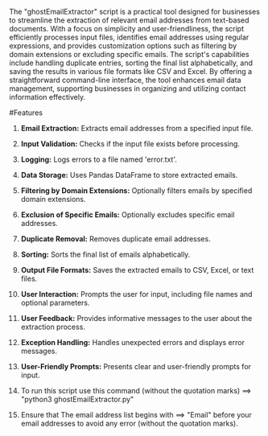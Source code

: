 The "ghostEmailExtractor" script is a practical tool designed for businesses to streamline the extraction of relevant email addresses from text-based documents. With a focus on simplicity and user-friendliness, the script efficiently processes input files, identifies email addresses using regular expressions, and provides customization options such as filtering by domain extensions or excluding specific emails. The script's capabilities include handling duplicate entries, sorting the final list alphabetically, and saving the results in various file formats like CSV and Excel. By offering a straightforward command-line interface, the tool enhances email data management, supporting businesses in organizing and utilizing contact information effectively.

#Features

1. **Email Extraction:** Extracts email addresses from a specified input file.
  
2. **Input Validation:** Checks if the input file exists before processing.

3. **Logging:** Logs errors to a file named 'error.txt'.

4. **Data Storage:** Uses Pandas DataFrame to store extracted emails.

5. **Filtering by Domain Extensions:** Optionally filters emails by specified domain extensions.

6. **Exclusion of Specific Emails:** Optionally excludes specific email addresses.

7. **Duplicate Removal:** Removes duplicate email addresses.

8. **Sorting:** Sorts the final list of emails alphabetically.

9. **Output File Formats:** Saves the extracted emails to CSV, Excel, or text files.

10. **User Interaction:** Prompts the user for input, including file names and optional parameters.

11. **User Feedback:** Provides informative messages to the user about the extraction process.

12. **Exception Handling:** Handles unexpected errors and displays error messages.

13. **User-Friendly Prompts:** Presents clear and user-friendly prompts for input.

14. To run this script use this command (without the quotation marks) ==> "python3 ghostEmailExtractor.py"

15. Ensure that The email address list begins with ==> "Email" before your email addresses to avoid any error (without the quotation marks).
